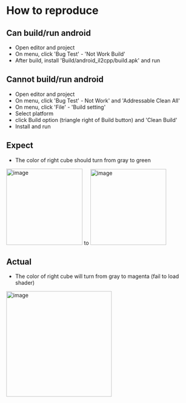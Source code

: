 # How to reproduce
## Can build/run android
- Open editor and project
- On menu, click 'Bug Test' - 'Not Work Build'
- After build, install 'Build/android_il2cpp/build.apk' and run

## Cannot build/run android
- Open editor and project
- On menu, click 'Bug Test' - Not Work' and 'Addressable Clean All'
- On menu, click 'File' - 'Build setting'
- Select platform
- click Build option (triangle right of Build button) and 'Clean Build'
- Install and run


## Expect
- The color of right cube should turn from gray to green
<img width="201" alt="image" src="https://github.com/nakwonchoi-5minlab/SBP-ShaderKeywords-Bug-Final/assets/106501566/34e0a5b8-516d-4093-a0b1-a200da2a625e">
to
<img width="200" alt="image" src="https://github.com/nakwonchoi-5minlab/SBP-ShaderKeywords-Bug-Final/assets/106501566/63ddb73e-b060-48d1-a44b-1cce69478d65">


## Actual
- The color of right cube will turn from gray to magenta (fail to load shader)
<img width="278" alt="image" src="https://github.com/nakwonchoi-5minlab/SBP-ShaderKeywords-Bug-Final/assets/106501566/0056ee0b-369e-4df0-8a3c-a4d357998e86">

  

